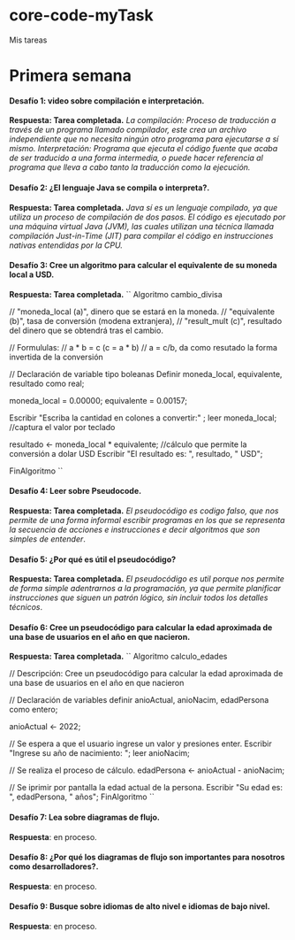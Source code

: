 # core-code-myTask
 Mis tareas 
 
# Primera semana

#### Desafío 1: video sobre compilación e interpretación.
   **Respuesta: Tarea completada.**
   *La compilación: Proceso de traducción a través de un programa llamado compilador, este crea un archivo independiente que no necesita ningún otro programa para ejecutarse a sí mismo. 
   Interpretación: Programa que ejecuta el código fuente que acaba de ser traducido a una forma intermedia, o puede hacer referencia al programa que lleva a cabo tanto la traducción como la ejecución.*
            
#### Desafío 2: ¿El lenguaje Java se compila o interpreta?.
   **Respuesta: Tarea completada.**
  *Java sí es un lenguaje compilado, ya que utiliza un proceso de compilación de dos pasos. El código es ejecutado por una máquina virtual Java (JVM), las cuales utilizan una técnica llamada compilación Just-in-Time (JIT) para compilar el código en instrucciones nativas entendidas por la CPU.*
           
####  Desafío 3: Cree un algoritmo para calcular el equivalente de su moneda local a USD.
   **Respuesta: Tarea completada.**
   ``
   Algoritmo cambio_divisa

   // "moneda_local (a)", dinero que se estará en la moneda.
   // "equivalente (b)", tasa de conversión (modena extranjera), 
   // "result_mult (c)", resultado del dinero que se obtendrá tras el cambio. 

   // Formululas:
   // a * b = c (c = a * b)
   // a = c/b, da como resutado la forma invertida de la conversión

   // Declaración de variable tipo boleanas
   Definir moneda_local, equivalente, resultado como real;

   moneda_local = 0.00000;
   equivalente = 0.00157;

   Escribir "Escriba la cantidad en colones a convertir:" ;
   leer moneda_local; //captura el valor por teclado 

   resultado <- moneda_local * equivalente; //cálculo que permite la conversión a dolar USD
   Escribir "El resultado es: ", resultado, " USD";

   FinAlgoritmo
   ``

#### Desafío 4: Leer sobre Pseudocode.
   **Respuesta: Tarea completada.**
   *El pseudocódigo es codigo falso, que nos permite de una forma informal escribir programas en los que se representa la secuencia de acciones e instrucciones e decir algoritmos que son simples de entender*.
           
#### Desafío 5: ¿Por qué es útil el pseudocódigo?
   **Respuesta: Tarea completada.**
   *El pseudocódigo es util porque nos permite de forma simple adentrarnos a la programación, ya que permite planificar instrucciones que siguen un patrón lógico, sin incluir todos los detalles técnicos*.

#### Desafío 6: Cree un pseudocódigo para calcular la edad aproximada de una base de usuarios en el año en que nacieron. 
   **Respuesta: Tarea completada.**
   ``
   Algoritmo calculo_edades

   // Descripción: Cree un pseudocódigo para calcular la edad aproximada de una base de usuarios en el año en que nacieron 

   // Declaración de variables
   definir anioActual, anioNacim, edadPersona como entero;

   anioActual <- 2022;

   // Se espera a que el usuario ingrese un valor y presiones enter.
   Escribir "Ingrese su año de nacimiento: ";
   leer anioNacim;

   // Se realiza el proceso de cálculo.
   edadPersona <- anioActual - anioNacim;

   // Se iprimir por pantalla la edad actual de la persona.
   Escribir "Su edad es: ", edadPersona, " años";
   FinAlgoritmo
   ``
          
#### Desafío 7: Lea sobre diagramas de flujo.
   **Respuesta**: en proceso.

#### Desafío 8: ¿Por qué los diagramas de flujo son importantes para nosotros como desarrolladores?.
   **Respuesta**: en proceso.

#### Desafío 9: Busque sobre idiomas de alto nivel e idiomas de bajo nivel.
   **Respuesta**: en proceso.
